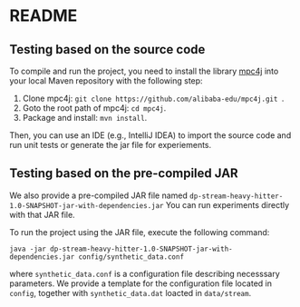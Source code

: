 # README

## Testing based on the source code

To compile and run the project, you need to install the library [mpc4j](https://github.com/alibaba-edu/mpc4j) into your local Maven repository with the following step:

1. Clone mpc4j: `git clone https://github.com/alibaba-edu/mpc4j.git `.
2. Goto the root path of mpc4j: `cd mpc4j`.
3. Package and install: `mvn install`.

Then, you can use an IDE (e.g., IntelliJ IDEA) to import the source code and run unit tests or generate the jar file for experiements.

## Testing based on the pre-compiled JAR

We also provide a pre-compiled JAR file named `dp-stream-heavy-hitter-1.0-SNAPSHOT-jar-with-dependencies.jar` You can run experiments directly with that JAR file.

To run the project using the JAR file, execute the following command:

```
java -jar dp-stream-heavy-hitter-1.0-SNAPSHOT-jar-with-dependencies.jar config/synthetic_data.conf
```

where `synthetic_data.conf` is a configuration file describing necesssary parameters. We provide a template for the configuration file located in `config`, together with `synthetic_data.dat` loacted in `data/stream`.